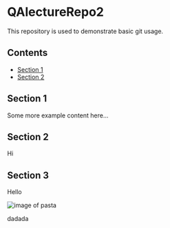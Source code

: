 # QAlectureRepo2
This repository is used to demonstrate basic git usage.  

## Contents
* [Section 1](#section-1)
* [Section 2](#section-2)
## Section 1

Some more example content here...

## Section 2

Hi

## Section 3

Hello

![image of pasta](https://en.wikipedia.org/wiki/Pasta#/media/File:(Pasta)_by_David_Adam_Kess_(pic.2).jpg)



dadada

